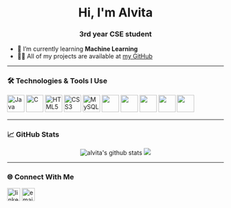 
<!--
**alvita25/alvita25** is a ✨ _special_ ✨ repository because its `README.md` (this file) appears on your GitHub profile.

Here are some ideas to get you started:

- 🔭 I’m currently working on ...
- 🌱 I’m currently learning ...
- 👯 I’m looking to collaborate on ...
- 🤔 I’m looking for help with ...
- 💬 Ask me about ...
- 📫 How to reach me: ...
- 😄 Pronouns: ...
- ⚡ Fun fact: ...
-->

<h1 align="center">Hi, I'm Alvita</h1>
<h3 align="center">3rd year CSE student</h3>

- 🌱 I’m currently learning **Machine Learning**
- 👨‍💻 All of my projects are available at [my GitHub](https://github.com/alvita25)

---

### 🛠️ Technologies & Tools I Use
<p align="left">
  <img src="https://cdn.jsdelivr.net/gh/devicons/devicon/icons/java/java-original.svg" alt="Java" width="40" height="40"/>
  <img src="https://cdn.jsdelivr.net/gh/devicons/devicon/icons/c/c-original.svg" alt="C" width="40" height="40"/>
  <img src="https://cdn.jsdelivr.net/gh/devicons/devicon/icons/html5/html5-original.svg" alt="HTML5" width="40" height="40"/>
  <img src="https://cdn.jsdelivr.net/gh/devicons/devicon/icons/css3/css3-original.svg" alt="CSS3" width="40" height="40"/>
  <img src="https://cdn.jsdelivr.net/gh/devicons/devicon/icons/mysql/mysql-original.svg" alt="MySQL" width="40" height="40"/>
  <img src="https://cdn.jsdelivr.net/gh/devicons/devicon/icons/javascript/javascript-original.svg" width="40" height="40"/>
  <img src="https://cdn.jsdelivr.net/gh/devicons/devicon/icons/python/python-original.svg" width="40" height="40"/>
  <img src="https://cdn.jsdelivr.net/gh/devicons/devicon/icons/react/react-original.svg" width="40" height="40"/>
  <img src="https://cdn.jsdelivr.net/gh/devicons/devicon/icons/nodejs/nodejs-original.svg" width="40" height="40"/>
  <img src="https://cdn.jsdelivr.net/gh/devicons/devicon/icons/git/git-original.svg" width="40" height="40"/>
</p>

---

### 📈 GitHub Stats

<p align="center">
  <img src="https://github-readme-stats.vercel.app/api?username=alvita25&show_icons=true&theme=radical" alt="alvita's github stats" />
  
  <img src="https://github-readme-stats.vercel.app/api/top-langs/?username=alvita25&layout=compact&theme=radical" />
</p>

---

### 🌐 Connect With Me

<p>
  <a href="www.linkedin.com/in/alvita-dsilva-ab25b2258" target="blank"><img align="center" src="https://cdn.jsdelivr.net/npm/simple-icons@v5/icons/linkedin.svg" alt="linkedin" height="30" width="30" /></a>
  <a href="mailto:alvitamd25@gmail.com"><img align="center" src="https://cdn.jsdelivr.net/npm/simple-icons@v5/icons/gmail.svg" alt="email" height="30" width="30" /></a>
</p>
